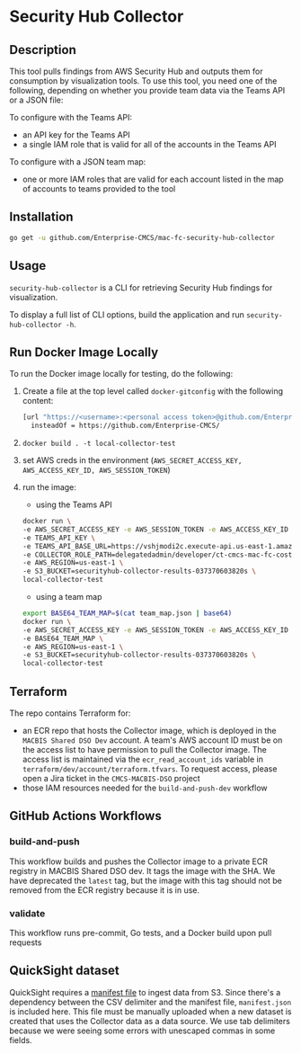 # Security Hub Collector

## Description

This tool pulls findings from AWS Security Hub and outputs them for consumption by visualization tools. To use this tool, you need one of the following, depending on whether you provide team data via the Teams API or a JSON file:

To configure with the Teams API:

- an API key for the Teams API
- a single IAM role that is valid for all of the accounts in the Teams API

To configure with a JSON team map:

- one or more IAM roles that are valid for each account listed in the map of accounts to teams provided to the tool

## Installation

```sh
go get -u github.com/Enterprise-CMCS/mac-fc-security-hub-collector
```

## Usage

`security-hub-collector` is a CLI for retrieving Security Hub findings for visualization.

To display a full list of CLI options, build the application and run `security-hub-collector -h`.

## Run Docker Image Locally

To run the Docker image locally for testing, do the following:

1. Create a file at the top level called `docker-gitconfig` with the following content:

   ```bash
   [url "https://<username>:<personal access token>@github.com/Enterprise-CMCS/"]
     insteadOf = https://github.com/Enterprise-CMCS/
   ```

2. `docker build . -t local-collector-test`
3. set AWS creds in the environment (`AWS_SECRET_ACCESS_KEY, AWS_ACCESS_KEY_ID, AWS_SESSION_TOKEN`)
4. run the image:
   - using the Teams API

   ```bash
   docker run \
   -e AWS_SECRET_ACCESS_KEY -e AWS_SESSION_TOKEN -e AWS_ACCESS_KEY_ID \
   -e TEAMS_API_KEY \
   -e TEAMS_API_BASE_URL=https://vshjmodi2c.execute-api.us-east-1.amazonaws.com/teams-api-prod \
   -e COLLECTOR_ROLE_PATH=delegatedadmin/developer/ct-cmcs-mac-fc-cost-usage-role \
   -e AWS_REGION=us-east-1 \
   -e S3_BUCKET=securityhub-collector-results-037370603820s \
   local-collector-test
   ```

   - using a team map

   ```bash
   export BASE64_TEAM_MAP=$(cat team_map.json | base64)
   docker run \
   -e AWS_SECRET_ACCESS_KEY -e AWS_SESSION_TOKEN -e AWS_ACCESS_KEY_ID \
   -e BASE64_TEAM_MAP \
   -e AWS_REGION=us-east-1 \
   -e S3_BUCKET=securityhub-collector-results-037370603820s \
   local-collector-test
   ```

## Terraform

The repo contains Terraform for:

- an ECR repo that hosts the Collector image, which is deployed in the `MACBIS Shared DSO Dev` account. A team's AWS account ID must be on the access list to have permission to pull the Collector image. The access list is maintained via the `ecr_read_account_ids` variable in `terraform/dev/account/terraform.tfvars`. To request access, please open a Jira ticket in the `CMCS-MACBIS-DSO` project
- those IAM resources needed for the `build-and-push-dev` workflow

## GitHub Actions Workflows

### build-and-push

This workflow builds and pushes the Collector image to a private ECR registry in MACBIS Shared DSO dev. It tags the image with the SHA. We have deprecated the `latest` tag, but the image with this tag should not be removed from the ECR registry because it is in use.

### validate

This workflow runs pre-commit, Go tests, and a Docker build upon pull requests

## QuickSight dataset

QuickSight requires a [manifest file](https://docs.aws.amazon.com/quicksight/latest/user/supported-manifest-file-format.html) to ingest data from S3. Since there's a dependency between the CSV delimiter and the manifest file, `manifest.json` is included here. This file must be manually uploaded when a new dataset is created that uses the Collector data as a data source. We use tab delimiters because we were seeing some errors with unescaped commas in some fields.
